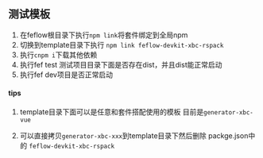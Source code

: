 ## 测试模板

1. 在feflow根目录下执行`npm link`将套件绑定到全局npm
2. 切换到template目录下执行 `npm link feflow-devkit-xbc-rspack`
3. 执行`cnpm i`下载其他依赖
4. 执行fef  test 测试项目目录下面是否存在dist，并且dist能正常启动
5. 执行fef  dev项目是否正常启动



#### tips

1. template目录下面可以是任意和套件搭配使用的模板 目前是`generator-xbc-vue`

2. 可以直接拷贝`generator-xbc-xxx`到template目录下然后删除 packge.json中的 `feflow-devkit-xbc-rspack`

   

